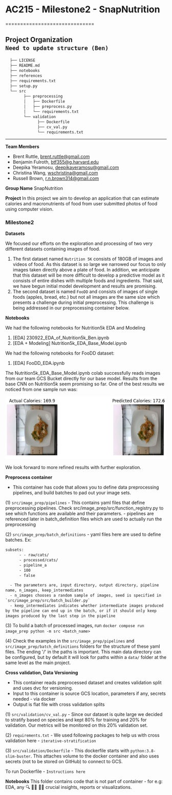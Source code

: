 # AC215 - Milestone2 - SnapNutrition
==============================

Project Organization
<br>
`Need to update structure (Ben)`
------------
      ├── LICENSE
      ├── README.md
      ├── notebooks
      ├── references
      ├── requirements.txt
      ├── setup.py
      └── src
            ├── preprocessing
            │   ├── Dockerfile
            │   ├── preprocess.py
            │   └── requirements.txt
            └── validation
                  ├── Dockerfile
                  ├── cv_val.py
                  └── requirements.txt


--------

**Team Members**
- Brent Ruttle, [brent.ruttle@gmail.com](brent.ruttle@gmail.com)
- Benjamin Fulroth, [btf355@g.harvard.edu](btf355@g.harvard.edu)
- Deepika Yeramosu, [deepikayeramosu@gmail.com](deepikayeramosu@gmail.com)
- Christina Wang, [wschristina@gmail.com](wschristina@gmail.com)
- Russell Brown, [r.n.brown314@gmail.com](r.n.brown314@gmail.com)

**Group Name**
SnapNutrition

**Project**
In this project we aim to develop an application that can estimate calories and macronutrients of food from user submitted photos of food using computer vision.

### Milestone2 ###

**Datasets**

We focused our efforts on the exploration and processing of two very different datasets containing images of food.

1. The first dataset named `Nutrition 5K` consists of 180GB of images and videos of food.  As this dataset is so large we narrowed our focus to only images taken directly above a plate of food.  In addition, we anticipate that this dataset will be more difficult to develop a predictive model as it consists of entire dishes with multiple foods and ingredients.  That said, we have begun initial model development and results are promising.
2. The second dataset is named `FooDD` and consists of images of single foods (apples, bread, etc.) but not all images are the same size which presents a challenge during initial preprocessing.  This challenge is being addressed in our preprocessing container below.


**Notebooks**

We had the following notebooks for Nutrition5k EDA and Modeling
1. [EDA] 230922_EDA_of_Nutrition5k_Ben.ipynb
2. [EDA + Modeling] Nutrition5k_EDA_Base_Model.ipynb

We had the following notebooks for FooDD dataset: 
1. [EDA] FooDD_EDA.ipynb

The Nutrition5k_EDA_Base_Model.ipynb colab successfully reads images from our team GCS Bucket directly for our base model.
Results from the base CNN on Nutrition5k seem promising so far. One of the best results we noticed from one sample run was: 

![](reports/base_CNN_prediction_example.jpg)

We look forward to more refined results with further exploration.


**Preprocess container**
- This container has code that allows you to define data preprocessing pipelines, and build batches to pad out your image sets.

(1) `src/image_prep/pipelines`
      - This contains yaml files that define preprocessing pipelines. Check src/image_prep/src/function_registry.py to see which functions are available and their parameters.
      - pipelines are referenced later in batch_definition files which are used to actually run the preprocessing

(2) `src/image_prep/batch_definitions`
      - yaml files here are used to define batches. Ex:
```
subsets:
      - - raw/cats/
      - processed/cats/
      - pipeline_a
      - 100
      - false
```
      - The parameters are, input directory, output directory, pipeline name, n_images, keep_intermediates
      - n_images chooses a random sample of images, seed is specified in `src/image_prep/src/batch_builder.py`
      - keep_intermediates indicates whether intermediate images produced by the pipeline can end up in the batch, or if it should only keep images produced by the last step in the pipeline

(3) To build a batch of processed images, run `docker compose run image_prep python -m src <batch_name>`

(4) Check the examples in the `src/image_prep/pipelines` and `src/image_prep/batch_definitions` folders for the structure of these yaml files. The ending '/' in the paths is important. This main data directory can be configured, but by default it will look for paths within a `data/` folder at the same level as the main project.

**Cross validation, Data Versioning**
- This container reads preprocessed dataset and creates validation split and uses dvc for versioning.
- Input to this container is source GCS location, parameters if any, secrets needed - via docker
- Output is flat file with cross validation splits
  
(1) `src/validation/cv_val.py` - Since our dataset is quite large we decided to stratify based on species and kept 80% for training and 20% for validation. Our metrics will be monitored on this 20% validation set. 

(2) `requirements.txt` - We used following packages to help us with cross validation here - `iterative-stratification` 

(3) `src/validation/Dockerfile` - This dockerfile starts with  `python:3.8-slim-buster`. This <statement> attaches volume to the docker container and also uses secrets (not to be stored on GitHub) to connect to GCS.

To run Dockerfile - `Instructions here`

**Notebooks** 
This folder contains code that is not part of container - for e.g: EDA, any 🔍 🕵️‍♀️ 🕵️‍♂️ crucial insights, reports or visualizations.
